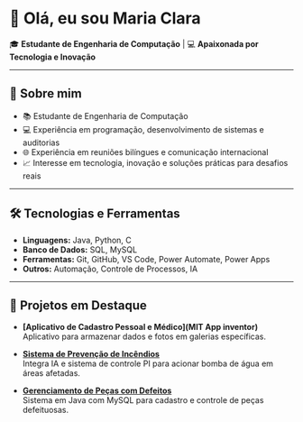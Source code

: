 # 👋 Olá, eu sou Maria Clara   

🎓 **Estudante de Engenharia de Computação** | 💻 **Apaixonada por Tecnologia e Inovação**  

---

## 🚀 Sobre mim  
- 📚 Estudante de Engenharia de Computação  
- 💻 Experiência em programação, desenvolvimento de sistemas e auditorias  
- 🌐 Experiência em reuniões bilíngues e comunicação internacional  
- 📈 Interesse em tecnologia, inovação e soluções práticas para desafios reais  

---

## 🛠️ Tecnologias e Ferramentas  
- **Linguagens:** Java, Python, C
- **Banco de Dados:** SQL, MySQL
- **Ferramentas:** Git, GitHub, VS Code, Power Automate, Power Apps
- **Outros:** Automação, Controle de Processos, IA  

---

## 📂 Projetos em Destaque  
- **[Aplicativo de Cadastro Pessoal e Médico](MIT App inventor)**  
  Aplicativo para armazenar dados e fotos em galerias específicas.  

- **[Sistema de Prevenção de Incêndios](#)**  
  Integra IA e sistema de controle PI para acionar bomba de água em áreas afetadas.  

- **[Gerenciamento de Peças com Defeitos](Java)**  
  Sistema em Java com MySQL para cadastro e controle de peças defeituosas. 
